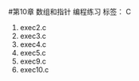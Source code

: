 #第10章 数组和指针 编程练习
标签： C   
1. exec2.c   
2. exec3.c   
3. exec4.c   
4. exec5.c   
5. exec9.c   
6. exec10.c   
